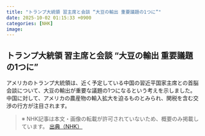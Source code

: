 ```yaml
---
title: "トランプ大統領 習主席と会談 “大豆の輸出 重要議題の1つに”"
date: 2025-10-02 01:15:33 +0900
categories: [NHK]
image: 
---
```

## トランプ大統領 習主席と会談 “大豆の輸出 重要議題の1つに”

アメリカのトランプ大統領は、近く予定している中国の習近平国家主席との首脳会談について、大豆の輸出が重要な議題の1つになるという考えを示しました。中国に対して、アメリカの農産物の輸入拡大を迫るものとみられ、関税を含む交渉の行方が注目されます。

> ※ NHK記事は本文・画像の転載が許可されていないため、概要のみ掲載しています。
[出典（NHK）](http://www3.nhk.or.jp/news/html/20251002/k10014938761000.html)
